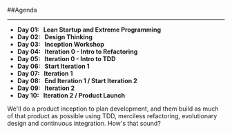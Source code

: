 <!-- .slide: data-background="resources/footer.svg" data-background-size="contain" data-background-position="bottom"  -->

##Agenda
- - -
* **Day 01:&nbsp;&nbsp;&nbsp;Lean Startup and Extreme Programming**
* **Day 02:&nbsp;&nbsp;&nbsp;Design Thinking** 
* **Day 03:&nbsp;&nbsp;&nbsp;Inception Workshop**
* **Day 04:&nbsp;&nbsp;&nbsp;Iteration 0 - Intro to Refactoring**
* **Day 05:&nbsp;&nbsp;&nbsp;Iteration 0 - Intro to TDD**
* **Day 06:&nbsp;&nbsp;&nbsp;Start Iteration 1**
* **Day 07:&nbsp;&nbsp;&nbsp;Iteration 1**
* **Day 08:&nbsp;&nbsp;&nbsp;End Iteration 1 / Start Iteration 2**
* **Day 09:&nbsp;&nbsp;&nbsp;Iteration 2**
* **Day 10:&nbsp;&nbsp;&nbsp;Iteration 2 / Product Launch**

<aside class="notes">
  We'll do a product inception to plan development, and them build as much of 
  that product as possible using TDD, merciless refactoring, evolutionary design
  and continuous integration. How's that sound?
</aside>
